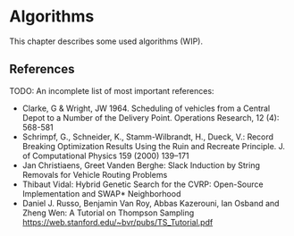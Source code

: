 # Algorithms

This chapter describes some used algorithms (WIP).


## References

TODO: An incomplete list of most important references:

- Clarke, G & Wright, JW 1964. Scheduling of vehicles from a Central Depot to a Number of the Delivery Point. Operations Research, 12 (4): 568-581
- Schrimpf, G., Schneider, K., Stamm-Wilbrandt, H., Dueck, V.: Record Breaking Optimization Results Using the Ruin and Recreate Principle. J. of Computational Physics 159 (2000) 139–171
- Jan Christiaens, Greet Vanden Berghe: Slack Induction by String Removals for Vehicle Routing Problems
- Thibaut Vidal: Hybrid Genetic Search for the CVRP: Open-Source Implementation and SWAP* Neighborhood
- Daniel J. Russo, Benjamin Van Roy, Abbas Kazerouni, Ian Osband and Zheng Wen: A Tutorial on Thompson Sampling https://web.stanford.edu/~bvr/pubs/TS_Tutorial.pdf